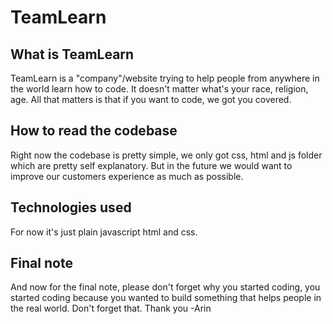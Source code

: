 # TeamLearn
 
 ## What is TeamLearn

 TeamLearn is a "company"/website trying to help people from anywhere in the world learn how to code. It doesn't matter what's your race, religion, age. All that matters
is that if you want to code, we got you covered.


 ## How to read the codebase
   Right now the codebase is pretty simple, we only got css, html and js folder which are pretty self explanatory. But in the future we would want to improve our customers experience as much as possible.

 ## Technologies used
   For now it's just plain javascript html and css.


 ## Final note
   And now for the final note, please don't forget why you started coding, you started coding because you wanted to build something that helps people in the real world. Don't forget that. Thank you -Arin
